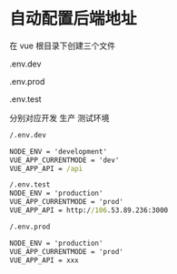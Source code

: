 # 自动配置后端地址

在 vue 根目录下创建三个文件

.env.dev

.env.prod

.env.test

分别对应开发 生产 测试环境

```cmd
/.env.dev

NODE_ENV = 'development'
VUE_APP_CURRENTMODE = 'dev'
VUE_APP_API = /api
```

```cmd
/.env.test
NODE_ENV = 'production'
VUE_APP_CURRENTMODE = 'prod'
VUE_APP_API = http://106.53.89.236:3000
```

```cmd
/.env.prod

NODE_ENV = 'production'
VUE_APP_CURRENTMODE = 'prod'
VUE_APP_API = xxx
```
